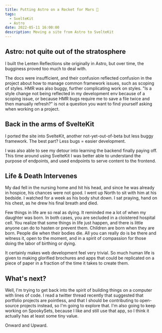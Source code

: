 ```yaml
---
title: Putting Astro on a Rocket for Mars 🚀
tags:
  - SvelteKit
  - Astro
date: 2022-05-11 16:00:00
description: Moving a site from Astro to SvelteKit
---
```


## Astro: not quite out of the stratosphere

I built the Lenten Reflections site originally in Astro, but over time, the bugginess proved too much to deal with.

The docs were insufficient, and their confusion reflected confusion in the project about how to manage common framework issues, such as scoping of styles. HMR was also buggy, further complicating work on styles. "Is a style change not being reflected in my development env because of a scoping issue, or because HMR bugs require me to save a file twice and then manually refresh?" is not a question you want to find yourself asking when working on a project.

## Back in the arms of SvelteKit

I ported the site into SvelteKit, another not-yet-out-of-beta but less buggy framework. The best part? Less bugs = easier development.

I was also able to see my detour into learning the backend finally paying off. This time around using SvelteKit I was better able to understand the purpose of endpoints, and used endpoints to serve content to the frontend.

## Life & Death Intervenes

My dad fell in the nursing home and hit his head, and since he was already in hospice, his chances were not good. I went up North to sit with him at his bedside. I watched for a week as his body shut down. I sat praying, hand on his chest, as he drew his final breath and died.

Few things in life are so real as dying. It reminded me a lot of when my daughter was born. In both cases, you are secluded in a cloistered hospital cell. You realize that some things in life just happen, and there is little anyone can do to hasten or prevent them. Children are born when they are born. People die when their bodies die. All you can really do is be there and witness it, open to the moment, and in a spirit of compassion for those doing the labor of birthing or dying.

It certainly makes web development feel very trivial. So much human life is given to making glorified brochures and apps that could be replicated on a piece of paper in a fraction of the time it takes to create them.

## What's next?

Well, I'm trying to get back into the spirit of building things on a computer with lines of code. I read a twitter thread recently that suggested that portfolio projects are pointless, and that I should be contributing to open-source projects instead, so I'm going to explore that. I'm also going to keep working on SpookySets, because I like and still use that app, so I think it actually has at least some tiny value.

Onward and Upward.
